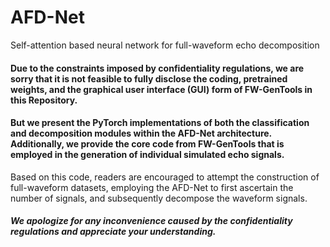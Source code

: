 # AFD-Net
Self-attention based neural network for full-waveform echo decomposition

#### Due to the constraints imposed by confidentiality regulations, we are sorry that it is not feasible to fully disclose the coding, pretrained weights, and the graphical user interface (GUI) form of FW-GenTools in this Repository.

####  But we present the PyTorch implementations of both the classification and decomposition modules within the AFD-Net architecture. Additionally, we provide the core code from FW-GenTools that is employed in the generation of individual simulated echo signals.


Based on this code, readers are encouraged to attempt the construction of full-waveform datasets, employing the AFD-Net to first ascertain the number of signals, and subsequently decompose the waveform signals. 

##### We apologize for any inconvenience caused by the confidentiality regulations and appreciate your understanding.

